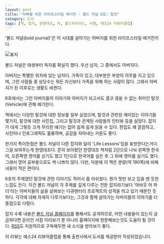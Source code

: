 ```yaml
---
layout: post
title: "아빠를 위한 라이프스타일 매거진 - 볼드 저널 6호: 탈것"
category: 도서
tags: [책, 잡지, 한영대조, 차, 볼드피리어드, 서평, YES24 리뷰어클럽]
---
```


'볼드 저널(bold journal)'은 이 시대를 살아가는 아버지를 위한 라이프스타일 매거진이다.

![표지](https://lh3.googleusercontent.com/-Ak3o0BAd-VM/WeOFcoFJmfI/AAAAAAAAZJs/0OuiUvzAyqY9unyfX0d1mwyuCJ3mBKjtwCE0YBhgL/s480/bold-journal-06-vehicle-book.jpg)

볼드 저널은 태생부터 독자를 확실히 했다.
우선 남자, 그 중에서도 아버지다.

아버지는 특별한 위치에 있는 남자다.
가족이 있고, 대부분은 부양의 의무를 지고 있으며,
그런 사람들 중 상당수는 뭐든 자신보다 가족을 위해 하는 사람이 많다.
그래서 아버지가 된 이후로는 생활도 바뀐다.

6호에서는 그런 아버지들의 이야기와
아버지가 되고서도 결코 끊을 수 없는 취미인 탈것(Vehicle)에 관해 얘기한다.

책에서는 다양한 탈것에 대한 정보를 일부 실었으며,
탈것과 관련된 재미있는 이야기들 몇가지,
탈것에 대한 사진집,
그리고 탈것과 관계된 사람들의 인터뷰 등을 실었다.
잡지가 대게 그렇듯 크게 무리한 얘기는 없어 쉽게 쉽게 읽을 수 있다.
편집도 꽤 깔끔하고, 사진이나 인포그래픽도 훌륭하며,
공감을 자아내는 카툰도 좋다.

한가지 특이한점은 볼드 저널이 다른 잡지와 달리 'Life Lessons'임을 표방한다는거다.
그걸 보여주는게 한영대조다.
흔히 보아왔던 한영대조 책처럼 2단으로 나눠 왼쪽엔 한국어, 오른쪽엔 영어를 싣기도 했고
1단으로 한국어를 실은 후 그 뒤에 영어를 실기도 했다.
그래서 영어 공부용으로도 썩 나쁘지 않다.
다만, 덕분에 이 책은 분량(약 190쪽)에 비해 내용이 적은 편이다.

6호의 주제였던 탈것에 관한 이야기도 적어서 좀 아쉬웠다.
뭔가 맛만 보고 입을 뗀 듯한 느낌도 든다.
이건 볼드 저널이 각 주제를 깊게 다루는 전문 잡지라기보다
'어바웃 어 파더'라는 아버지들의 삶을 살펴보는 다큐멘터리 프로젝트의 성격을 띄고 있기 때문인 듯하다.
각각에 대해 자세히 다루기보다는, 그것과 함께 살아가는 아버지들의 이야기를 더 중점으로 다뤘다.

잡지 수록 내용은 [볼드 저널 홈페이지](https://boldjournal.com/)를 통해서도 공개하므로,
어떤 내용들이 있는지 궁금하다면 온라인 서점 미리보기 뿐 아니라 홈페이지에 방문해보는것도 도움이 될 것이다.
[RSS](https://boldjournal.com/feed/)도 지원하므로 구독해두면 새 소식을 받아보기 좋다.



<div class="im im-info">
이 리뷰는 예스24 리뷰어클럽을 통해 출판사에서 도서를 제공받아 작성되었습니다.
</div>
